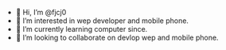 - 👋 Hi, I’m @fjcj0
- 👀 I’m interested in wep developer and mobile phone.
- 🌱 I’m currently learning computer since.
- 💞️ I’m looking to collaborate on devlop wep and mobile phone.
<!---
fjcj0/fjcj0 is a ✨ special ✨ repository because its `README.md` (this file) appears on your GitHub profile.
You can click the Preview link to take a look at your changes.
--->
